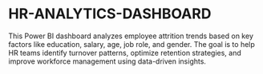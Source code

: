 # HR-ANALYTICS-DASHBOARD
This Power BI dashboard analyzes employee attrition trends based on key factors like education, salary, age, job role, and gender. The goal is to help HR teams identify turnover patterns, optimize retention strategies, and improve workforce management using data-driven insights.
